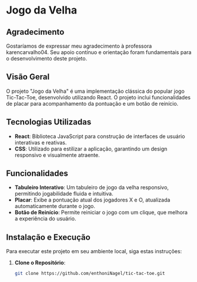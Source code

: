 # Jogo da Velha

## Agradecimento
Gostaríamos de expressar meu agradecimento à professora karencarvalho04. Seu apoio contínuo e orientação foram fundamentais para o desenvolvimento deste projeto.

## Visão Geral

O projeto "Jogo da Velha" é uma implementação clássica do popular jogo Tic-Tac-Toe, desenvolvido utilizando React. O projeto inclui funcionalidades de placar para acompanhamento da pontuação e um botão de reinício.

## Tecnologias Utilizadas

- **React**: Biblioteca JavaScript para construção de interfaces de usuário interativas e reativas.
- **CSS**: Utilizado para estilizar a aplicação, garantindo um design responsivo e visualmente atraente.

## Funcionalidades

- **Tabuleiro Interativo**: Um tabuleiro de jogo da velha responsivo, permitindo jogabilidade fluida e intuitiva.
- **Placar**: Exibe a pontuação atual dos jogadores X e O, atualizada automaticamente durante o jogo.
- **Botão de Reinício**: Permite reiniciar o jogo com um clique, que melhora a experiência do usuário.

## Instalação e Execução

Para executar este projeto em seu ambiente local, siga estas instruções:

1. **Clone o Repositório**:
   ```bash
   git clone https://github.com/enthoniNagel/tic-tac-toe.git
